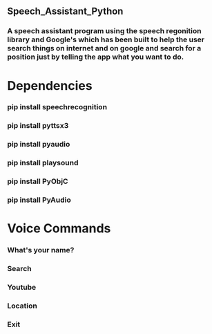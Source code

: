 ## Speech_Assistant_Python
### A speech assistant program using the speech regonition library and Google's which has been built to help the user search things on internet and on google and search for a position just by telling the app what you want to do.
# Dependencies 
### pip install speechrecognition
### pip install pyttsx3
### pip install pyaudio
### pip install playsound
### pip install PyObjC
### pip install PyAudio
# Voice Commands 
### What's your name?
### Search
### Youtube 
### Location
### Exit
